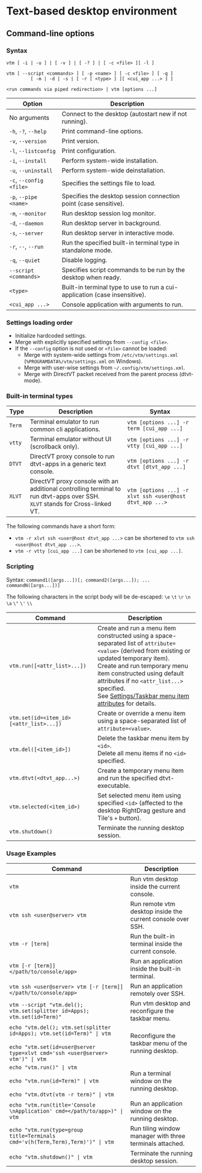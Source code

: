 # Text-based desktop environment

## Command-line options

### Syntax

```
vtm [ -i | -u ] | [ -v ] | [ -? ] | [ -c <file> ][ -l ]

vtm [ --script <commands> ] [ -p <name> ] [ -c <file> ] [ -q ]
         [ -m | -d | -s | [ -r [ <type> ] ][ <cui_app ...> ] ]

<run commands via piped redirection> | vtm [options ...]
```

Option                  | Description
------------------------|-------------------------------------------------------
No arguments            | Connect to the desktop (autostart new if not running).
`-h`, `-?`, `--help`    | Print command-line options.
`-v`, `--version`       | Print version.
`-l`, `--listconfig`    | Print configuration.
`-i`, `--install`       | Perform system-wide installation.
`-u`, `--uninstall`     | Perform system-wide deinstallation.
`-c`, `--config <file>` | Specifies the settings file to load.
`-p`, `--pipe <name>`   | Specifies the desktop session connection point (case sensitive).
`-m`, `--monitor`       | Run desktop session log monitor.
`-d`, `--daemon`        | Run desktop server in background.
`-s`, `--server`        | Run desktop server in interactive mode.
`-r`, `--`, `--run`     | Run the specified built-in terminal type in standalone mode.
`-q`, `--quiet`         | Disable logging.
`--script <commands>`   | Specifies script commands to be run by the desktop when ready.
`<type>`                | Built-in terminal type to use to run a cui-application (case insensitive).
`<cui_app ...>`         | Console application with arguments to run.

### Settings loading order

  - Initialize hardcoded settings.
  - Merge with explicitly specified settings from `--config <file>`.
  - If the `--config` option is not used or `<file>` cannot be loaded:
      - Merge with system-wide settings from `/etc/vtm/settings.xml` (`%PROGRAMDATA%/vtm/settings.xml` on Windows).
      - Merge with user-wise settings from `~/.config/vtm/settings.xml`.
      - Merge with DirectVT packet received from the parent process (dtvt-mode).

### Built-in terminal types

 Type  | Description                                       | Syntax
-------|---------------------------------------------------|------------------------------------
`Term` | Terminal emulator to run common cli applications. | `vtm [options ...] -r term [cui_app ...]`
`vtty` | Terminal emulator without UI (scrollback only).   | `vtm [options ...] -r vtty [cui_app ...]`
`DTVT` | DirectVT proxy console to run dtvt-apps in a generic text console. | `vtm [options ...] -r dtvt [dtvt_app ...]`
`XLVT` | DirectVT proxy console with an additional controlling terminal to run dtvt-apps over SSH.<br>`XLVT` stands for Cross-linked VT. | `vtm [options ...] -r xlvt ssh <user@host dtvt_app ...>`

The following commands have a short form:
  - `vtm -r xlvt ssh <user@host dtvt_app ...>` can be shortened to `vtm ssh <user@host dtvt_app ...>`.
  - `vtm -r vtty [cui_app ...]` can be shortened to `vtm [cui_app ...]`.

### Scripting

Syntax: `command1([args...])[; command2([args...]); ... commandN([args...])]`

The following characters in the script body will be de-escaped: `\e` `\t` `\r` `\n` `\a` `\"` `\'` `\\`

 Command                                 | Description
-----------------------------------------|-------------------------------------------
`vtm.run([<attr_list>...])`              | Create and run a menu item constructed using a space-separated list of `attribute=<value>` (derived from existing or updated temporary item).<br>Create and run temporary menu item constructed using default attributes if no `<attr_list...>` specified.<br>See [Settings/Taskbar menu item attributes](settings.md#Taskbar-menu-item-attributes) for details.
`vtm.set(id=<item_id> [<attr_list>...])` | Create or override a menu item using a space-separated list of `attribute=<value>`.
`vtm.del([<item_id>])`                   | Delete the taskbar menu item by `<id>`.<br>Delete all menu items if no `<id>` specified.
`vtm.dtvt(<dtvt_app...>)`                | Create a temporary menu item and run the specified dtvt-executable.
`vtm.selected(<item_id>)`                | Set selected menu item using specified `<id>` (affected to the desktop RightDrag gesture and Tile's `+` button).
`vtm.shutdown()`                         | Terminate the running desktop session.

### Usage Examples

Command                                  | Description
-----------------------------------------|--------------------------------------------
`vtm`                                    | Run vtm desktop inside the current console.
`vtm ssh <user@server> vtm`              | Run remote vtm desktop inside the current console over SSH.
`vtm -r [term]`                          | Run the built-in terminal inside the current console.
`vtm [-r [term]] </path/to/console/app>` | Run an application inside the built-in terminal.
`vtm ssh <user@server> vtm [-r [term]] </path/to/console/app>` | Run an application remotely over SSH.
`vtm --script "vtm.del(); vtm.set(splitter id=Apps); vtm.set(id=Term)"` | Run vtm desktop and reconfigure the taskbar menu.
`echo "vtm.del(); vtm.set(splitter id=Apps); vtm.set(id=Term)" \| vtm`<br><br>`echo "vtm.set(id=user@server type=xlvt cmd='ssh <user@server> vtm')" \| vtm` | Reconfigure the taskbar menu of the running desktop.
`echo "vtm.run()" \| vtm`<br><br>`echo "vtm.run(id=Term)" \| vtm`<br><br>`echo "vtm.dtvt(vtm -r term)" \| vtm` | Run a terminal window on the running desktop.
`echo "vtm.run(title='Console \nApplication' cmd=</path/to/app>)" \| vtm` | Run an application window on the running desktop.
`echo "vtm.run(type=group title=Terminals cmd='v(h(Term,Term),Term)')" \| vtm` | Run tiling window manager with three terminals attached.
`echo "vtm.shutdown()" \| vtm`           | Terminate the running desktop session.